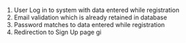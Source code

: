 1. User Log in to system with data entered while registration
2. Email validation which is already retained in database
3. Password matches to data entered while registration
4. Redirection to Sign Up page 
gi
